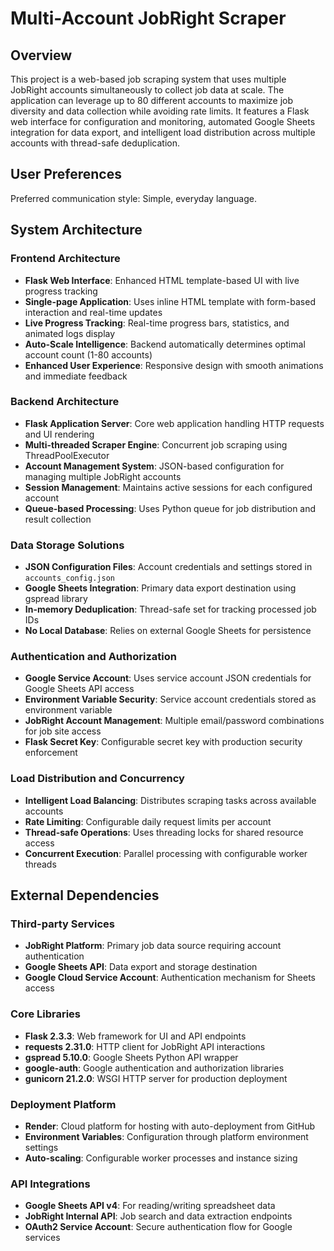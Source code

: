 # Multi-Account JobRight Scraper

## Overview

This project is a web-based job scraping system that uses multiple JobRight accounts simultaneously to collect job data at scale. The application can leverage up to 80 different accounts to maximize job diversity and data collection while avoiding rate limits. It features a Flask web interface for configuration and monitoring, automated Google Sheets integration for data export, and intelligent load distribution across multiple accounts with thread-safe deduplication.

## User Preferences

Preferred communication style: Simple, everyday language.

## System Architecture

### Frontend Architecture
- **Flask Web Interface**: Enhanced HTML template-based UI with live progress tracking
- **Single-page Application**: Uses inline HTML template with form-based interaction and real-time updates
- **Live Progress Tracking**: Real-time progress bars, statistics, and animated logs display
- **Auto-Scale Intelligence**: Backend automatically determines optimal account count (1-80 accounts)
- **Enhanced User Experience**: Responsive design with smooth animations and immediate feedback

### Backend Architecture
- **Flask Application Server**: Core web application handling HTTP requests and UI rendering
- **Multi-threaded Scraper Engine**: Concurrent job scraping using ThreadPoolExecutor
- **Account Management System**: JSON-based configuration for managing multiple JobRight accounts
- **Session Management**: Maintains active sessions for each configured account
- **Queue-based Processing**: Uses Python queue for job distribution and result collection

### Data Storage Solutions
- **JSON Configuration Files**: Account credentials and settings stored in `accounts_config.json`
- **Google Sheets Integration**: Primary data export destination using gspread library
- **In-memory Deduplication**: Thread-safe set for tracking processed job IDs
- **No Local Database**: Relies on external Google Sheets for persistence

### Authentication and Authorization
- **Google Service Account**: Uses service account JSON credentials for Google Sheets API access
- **Environment Variable Security**: Service account credentials stored as environment variable
- **JobRight Account Management**: Multiple email/password combinations for job site access
- **Flask Secret Key**: Configurable secret key with production security enforcement

### Load Distribution and Concurrency
- **Intelligent Load Balancing**: Distributes scraping tasks across available accounts
- **Rate Limiting**: Configurable daily request limits per account
- **Thread-safe Operations**: Uses threading locks for shared resource access
- **Concurrent Execution**: Parallel processing with configurable worker threads

## External Dependencies

### Third-party Services
- **JobRight Platform**: Primary job data source requiring account authentication
- **Google Sheets API**: Data export and storage destination
- **Google Cloud Service Account**: Authentication mechanism for Sheets access

### Core Libraries
- **Flask 2.3.3**: Web framework for UI and API endpoints
- **requests 2.31.0**: HTTP client for JobRight API interactions
- **gspread 5.10.0**: Google Sheets Python API wrapper
- **google-auth**: Google authentication and authorization libraries
- **gunicorn 21.2.0**: WSGI HTTP server for production deployment

### Deployment Platform
- **Render**: Cloud platform for hosting with auto-deployment from GitHub
- **Environment Variables**: Configuration through platform environment settings
- **Auto-scaling**: Configurable worker processes and instance sizing

### API Integrations
- **Google Sheets API v4**: For reading/writing spreadsheet data
- **JobRight Internal API**: Job search and data extraction endpoints
- **OAuth2 Service Account**: Secure authentication flow for Google services